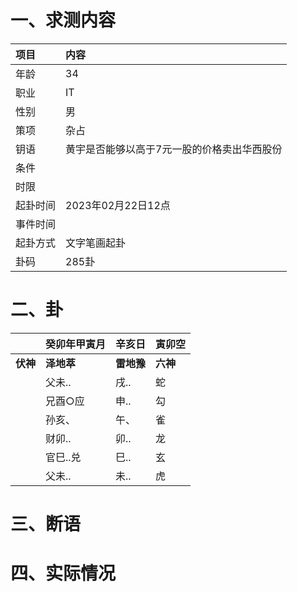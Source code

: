 # 一、求测内容
|项目|内容|
|:-|:-|
|年龄|34|
|职业|IT|
|性别|男|
|策项|杂占|
|钥语|黄宇是否能够以高于7元一股的价格卖出华西股份|
|条件||
|时限||
|起卦时间|2023年02月22日12点|
|事件时间||
|起卦方式|文字笔画起卦|
|卦码|285卦|

# 二、卦
||癸卯年甲寅月|辛亥日|寅卯空|
|:-|:-|:-|:-|
|**伏神**|**泽地萃**|**雷地豫**|**六神**|
||父未..|戌..|蛇|
||兄酉○应|申..|勾|
||孙亥、|午、|雀|
||财卯..|卯..|龙|
||官巳..兑|巳..|玄|
||父未..|未..|虎|


# 三、断语

# 四、实际情况